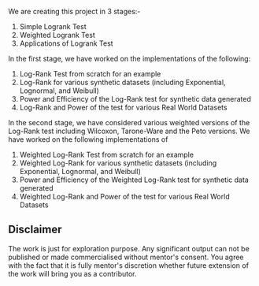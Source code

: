 We are creating this project in 3 stages:-
  1) Simple Logrank Test
  2) Weighted Logrank Test
  3) Applications of Logrank Test

In the first stage, we have worked on the implementations of the following:
  1) Log-Rank Test from scratch for an example
  2) Log-Rank for various synthetic datasets (including Exponential, Lognormal, and Weibull)
  3) Power and Efficiency of the Log-Rank test for synthetic data generated
  4) Log-Rank and Power of the test for various Real World Datasets

In the second stage, we have considered various weighted versions of the Log-Rank test including Wilcoxon, Tarone-Ware and the Peto versions.
We have worked on the following implementations of 
  1) Weighted Log-Rank Test from scratch for an example
  2) Weighted Log-Rank for various synthetic datasets (including Exponential, Lognormal, and Weibull)
  3) Power and Efficiency of the Weighted Log-Rank test for synthetic data generated
  4) Weighted Log-Rank and Power of the test for various Real World Datasets
     
**<h2>Disclaimer</h2>**

The work is just for exploration purpose.  Any significant output can not be published or made commercialised without mentor's consent. You agree with the fact that it is fully mentor's discretion whether future extension of the work will bring you as a contributor.
